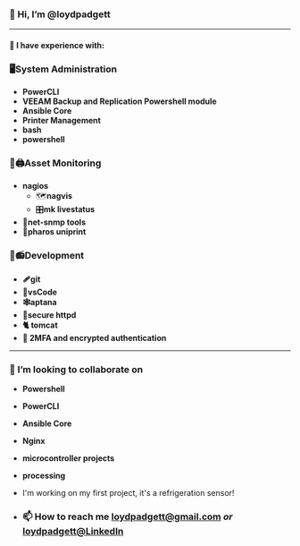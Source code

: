 ### **👋 Hi, I’m @loydpadgett**

---
#### **👀 I have experience with:** 
 ### 🖥️System Administration
   - **PowerCLI**
   - **VEEAM Backup and Replication Powershell module**
   - **Ansible Core** 
   - **Printer Management**
   - **bash** 
   - **powershell**
 ### 🔭🖨️Asset Monitoring   
   - **nagios**  
     - 🗺️**nagvis**
     - 🎛️**mk livestatus**
   - 🦷**net-snmp tools**
   - 🛂**pharos uniprint**
 ### 🧰📻Development
   - **🩹git**
   - **🥼vsCode**
   - **🕸️aptana**
   - **🔐secure httpd**
   - **🐈 tomcat**
   - **🔐 2MFA and encrypted authentication**  
---
 ### 💞️ I’m looking to collaborate on 
   - **Powershell**
   - **PowerCLI**
   - **Ansible Core**
   - **Nginx**
   - **microcontroller projects**
   - **processing**
   
  - I'm working on my first project, it's a refrigeration sensor!

- ### 📫 How to reach me loydpadgett@gmail.com *or* [loydpadgett@LinkedIn](https://www.linkedin.com/in/loydpadgett)

<!---
loydpadgett/loydpadgett is a ✨ special ✨ repository because its `README.md` (this file) appears on your GitHub profile.
You can click the Preview link to take a look at your changes.
--->
